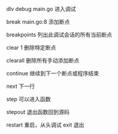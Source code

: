 
dlv debug main.go 进入调试

break main.go:8 添加断点

breakpoints 列出此调试会话的所有当前断点

clear 1 删除特定断点

clearall 删除所有手动添加断点

continue 继续到下一个断点或程序结束

next 下一行

step 可以进入函数

stepout 退出函数回到源码

restart 重启，从头调试
exit 退出